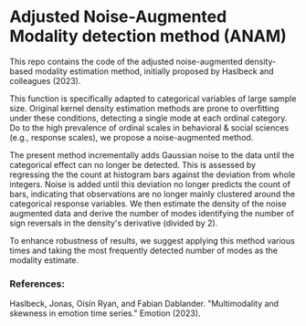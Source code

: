 # Adjusted Noise-Augmented Modality detection method (ANAM)

This repo contains the code of the adjusted noise-augmented density-based modality estimation method, initially proposed by Haslbeck and colleagues (2023). 

This function is specifically adapted to categorical variables of large sample size. Original kernel density estimation methods are prone to overfitting under these conditions, detecting a single mode at each ordinal category. Do to the high prevalence of ordinal scales in behavioral & social sciences (e.g., response scales), we propose a noise-augmented method. 

The present method incrementally adds Gaussian noise to the data until the categorical effect can no longer be detected. This is assessed by regressing the the count at histogram bars against the deviation from whole integers. Noise is added until this deviation no longer predicts the count of bars, indicating that observations are no longer mainly clustered around the categorical response variables. 
We then estimate the density of the noise augmented data and derive the number of modes identifying the number of sign reversals in the density's derivative (divided by 2). 

To enhance robustness of results, we suggest applying this method various times and taking the most frequently detected number of modes as the modality estimate. 

### References:
Haslbeck, Jonas, Oisín Ryan, and Fabian Dablander. "Multimodality and skewness in emotion time series." Emotion (2023).
